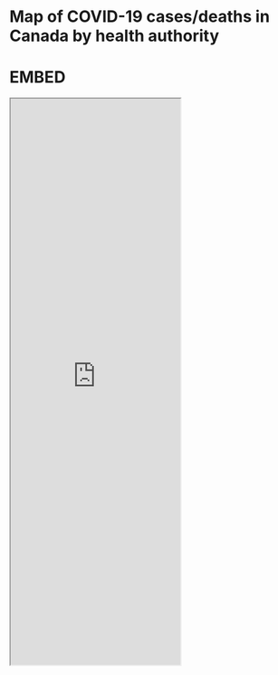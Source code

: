 # Map of COVID-19 cases/deaths in Canada by health authority

# EMBED

<iframe src="https://vs-postmedia.github.io/covid-national-ha-map/" height="1000"></iframe>
